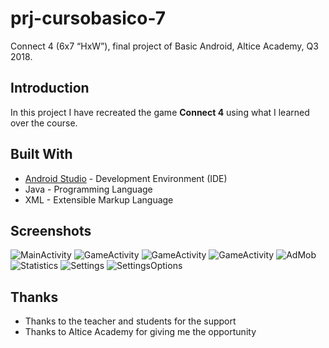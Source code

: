 # prj-cursobasico-7

Connect 4 (6x7 “HxW”), final project of Basic Android, Altice Academy, Q3 2018.

## Introduction

In this project I have recreated the game **Connect 4** using what I learned over the course.

## Built With

* [Android Studio](https://developer.android.com/studio/) - Development Environment (IDE)
* Java - Programming Language
* XML - Extensible Markup Language

## Screenshots
![MainActivity](http://oi68.tinypic.com/ohk0o2.jpg "MainActivity")
![GameActivity](http://oi63.tinypic.com/2pplmxz.jpg "GameActivity")
![GameActivity](http://oi67.tinypic.com/2llbnk2.jpg "GameActivity")
![GameActivity](http://oi67.tinypic.com/15s0d1v.jpg "GameActivity")
![AdMob](http://oi67.tinypic.com/emz4w.jpg "AdMob")
![Statistics](http://oi63.tinypic.com/2zyj6gy.jpg "Statistics")
![Settings](http://oi63.tinypic.com/j7agkw.jpg "Settings")
![SettingsOptions](http://oi68.tinypic.com/hweh42.jpg "SettingsOptions")

## Thanks

* Thanks to the teacher and students for the support
* Thanks to Altice Academy for giving me the opportunity
